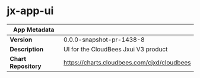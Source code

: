 # jx-app-ui

|App Metadata||
|---|---|
| **Version** | 0.0.0-snapshot-pr-1438-8 |
| **Description** | UI for the CloudBees Jxui V3 product |
| **Chart Repository** | https://charts.cloudbees.com/cjxd/cloudbees |
